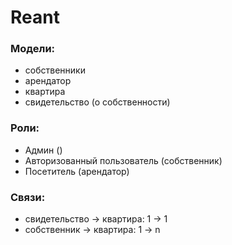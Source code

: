 # Reant

### Модели:
* собственники
* арендатор
* квартира
* свидетельство (о собственности)

### Роли:
* Админ ()
* Авторизованный пользователь (собственник)
* Посетитель (арендатор)

### Связи:
* свидетельство &rarr; квартира: 1 &rarr; 1
* собственник &rarr; квартира: 1 &rarr; n